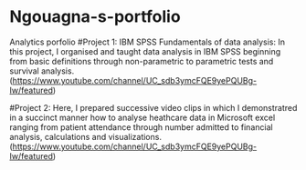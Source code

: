 # Ngouagna-s-portfolio
Analytics porfolio
#Project 1: IBM SPSS Fundamentals of data analysis: In this project, I organised and taught data analysis in IBM SPSS beginning from basic
definitions through non-parametric to parametric tests and survival analysis.(https://www.youtube.com/channel/UC_sdb3ymcFQE9yePQUBg-Iw/featured)

#Project 2:  Here, I prepared successive video clips in which I demonstratred in a succinct manner how to analyse heathcare data in Microsoft excel ranging from patient attendance through number admitted to financial analysis, calculations and visualizations.(https://www.youtube.com/channel/UC_sdb3ymcFQE9yePQUBg-Iw/featured)


